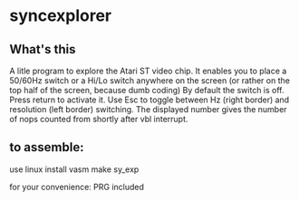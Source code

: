 # syncexplorer

## What's this
A litle program to explore the Atari ST video chip.
It enables you to place a 50/60Hz switch or a Hi/Lo switch anywhere on the screen 
(or rather on the top half of the screen, because dumb coding)
By default the switch is off. Press return to activate it.
Use Esc to toggle between Hz (right border) and resolution (left border) switching.
The displayed number gives the number of nops counted from shortly after vbl interrupt.

## to assemble: 

use linux
install vasm
make sy_exp

for your convenience: PRG included

